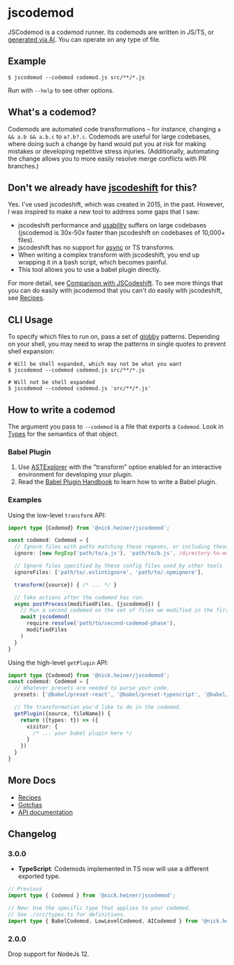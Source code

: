 # jscodemod
JSCodemod is a codemod runner. Its codemods are written in JS/TS, or [generated via AI](./docs/ai.md). You can operate on any type of file.

## Example

```
$ jscodemod --codemod codemod.js src/**/*.js
```

Run with `--help` to see other options.

## What's a codemod?
Codemods are automated code transformations – for instance, changing `a && a.b && a.b.c` to `a?.b?.c`. Codemods are useful for large codebases, where doing such a change by hand would put you at risk for making mistakes or developing repetitive stress injuries. (Additionally, automating the change allows you to more easily resolve merge conflicts with PR branches.)

## Don't we already have [jscodeshift](https://github.com/facebook/jscodeshift) for this?
Yes. I've used jscodeshift, which was created in 2015, in the past. However, I was inspired to make a new tool to address some gaps that I saw:

* jscodeshift performance and [usability](https://github.com/facebook/jscodeshift/issues/335) suffers on large codebases (jscodemod is 30x-50x faster than jscodeshift on codebases of 10,000+ files).
* jscodeshift has no support for [async](https://github.com/facebook/jscodeshift/issues/254) or TS transforms.
* When writing a complex transform with jscodeshift, you end up wrapping it in a bash script, which becomes painful.
* This tool allows you to use a babel plugin directly.

For more detail, see [Comparison with JSCodeshift](docs/comparison-with-jscodeshift.md). To see more things that you can do easily with jscodemod that you can't do easily with jscodeshift, see [Recipes](docs/recipes.md).

## CLI Usage
To specify which files to run on, pass a set of [globby](https://www.npmjs.com/package/globby) patterns. Depending on your shell, you may need to wrap the patterns in single quotes to prevent shell expansion:

```
# Will be shell expanded, which may not be what you want
$ jscodemod --codemod codemod.js src/**/*.js

# Will not be shell expanded
$ jscodemod --codemod codemod.js 'src/**/*.js'
```

## How to write a codemod
The argument you pass to `--codemod` is a file that exports a `Codemod`. Look in [Types](src/types.ts) for the semantics of that object.
### Babel Plugin
1. Use [ASTExplorer](https://astexplorer.net/) with the "transform" option enabled for an interactive environment for developing your plugin.
1. Read the [Babel Plugin Handbook](https://github.com/jamiebuilds/babel-handbook/) to learn how to write a Babel plugin.

### Examples
Using the low-level `transform` API:
```ts
import type {Codemod} from '@nick.heiner/jscodemod';

const codemod: Codemod = {
  // Ignore files with paths matching these regexes, or including these strings.
  ignore: [new RegExp('path/to/a.js'), 'path/to/b.js', /directory-to-omit/],

  // Ignore files specified by these config files used by other tools
  ignoreFiles: ['path/to/.eslintignore', 'path/to/.npmignore'],

  transform({source}) { /* ... */ }

  // Take actions after the codemod has run.
  async postProcess(modifiedFiles, {jscodemod}) {
    // Run a second codemod on the set of files we modified in the first phase.
    await jscodemod(
      require.resolve('path/to/second-codemod-phase'),
      modifiedFiles
    )
  }
}
```

Using the high-level `getPlugin` API:
```ts
import type {Codemod} from '@nick.heiner/jscodemod';
const codemod: Codemod = {
  // Whatever presets are needed to parse your code.
  presets: ['@babel/preset-react', '@babel/preset-typescript', '@babel/preset-env']

  // The transformation you'd like to do in the codemod.
  getPlugin({source, fileName}) {
    return ({types: t}) => ({
      visitor: {
        /* ... your babel plugin here */
      }
    })
  }
}
```

## More Docs
* [Recipes](docs/recipes.md)
* [Gotchas](docs/gotchas.md)
* [API documentation](src/types.ts)

## Changelog
### 3.0.0
* **TypeScript**: Codemods implemented in TS now will use a different exported type.

```ts
// Previous
import type { Codemod } from '@nick.heiner/jscodemod';

// New: Use the specific type that applies to your codemod.
// See ./src/types.ts for definitions.
import type { BabelCodemod, LowLevelCodemod, AICodemod } from '@nick.heiner/jscodemod';
```

### 2.0.0
Drop support for NodeJs 12.